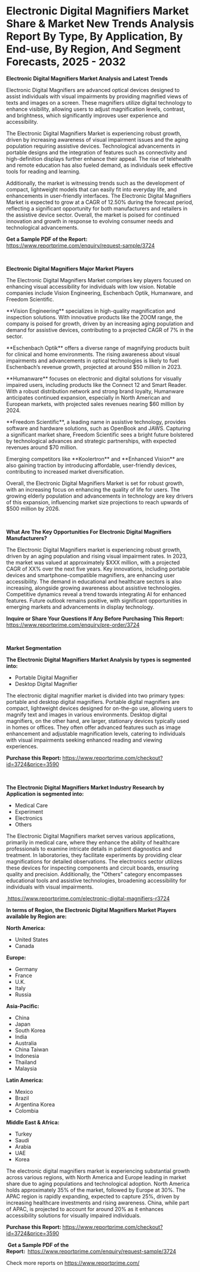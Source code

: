<p><h1>Electronic Digital Magnifiers Market Share & Market New Trends Analysis Report By Type, By Application, By End-use, By Region, And Segment Forecasts, 2025 - 2032</h1></p><p><strong>Electronic Digital Magnifiers Market Analysis and Latest Trends</strong></p>
<p><p>Electronic Digital Magnifiers are advanced optical devices designed to assist individuals with visual impairments by providing magnified views of texts and images on a screen. These magnifiers utilize digital technology to enhance visibility, allowing users to adjust magnification levels, contrast, and brightness, which significantly improves user experience and accessibility.</p><p>The Electronic Digital Magnifiers Market is experiencing robust growth, driven by increasing awareness of visual impairment issues and the aging population requiring assistive devices. Technological advancements in portable designs and the integration of features such as connectivity and high-definition displays further enhance their appeal. The rise of telehealth and remote education has also fueled demand, as individuals seek effective tools for reading and learning.</p><p>Additionally, the market is witnessing trends such as the development of compact, lightweight models that can easily fit into everyday life, and enhancements in user-friendly interfaces. The Electronic Digital Magnifiers Market is expected to grow at a CAGR of 12.50% during the forecast period, reflecting a significant opportunity for both manufacturers and retailers in the assistive device sector. Overall, the market is poised for continued innovation and growth in response to evolving consumer needs and technological advancements.</p></p>
<p><strong>Get a Sample PDF of the Report:&nbsp;</strong> <a href="https://www.reportprime.com/enquiry/request-sample/3724?utm_campaign=2735&utm_medium=2&utm_source=Github&utm_content=ia&utm_term=18032025&utm_id=electronic-digital-magnifiers">https://www.reportprime.com/enquiry/request-sample/3724</a></p>
<p>&nbsp;</p>
<p><strong>Electronic Digital Magnifiers Major Market Players</strong></p>
<p><p>The Electronic Digital Magnifiers Market comprises key players focused on enhancing visual accessibility for individuals with low vision. Notable companies include Vision Engineering, Eschenbach Optik, Humanware, and Freedom Scientific.</p><p>**Vision Engineering** specializes in high-quality magnification and inspection solutions. With innovative products like the ZOOM range, the company is poised for growth, driven by an increasing aging population and demand for assistive devices, contributing to a projected CAGR of 7% in the sector.</p><p>**Eschenbach Optik** offers a diverse range of magnifying products built for clinical and home environments. The rising awareness about visual impairments and advancements in optical technologies is likely to fuel Eschenbach’s revenue growth, projected at around $50 million in 2023.</p><p>**Humanware** focuses on electronic and digital solutions for visually impaired users, including products like the Connect 12 and Smart Reader. With a robust distribution network and strong brand loyalty, Humanware anticipates continued expansion, especially in North American and European markets, with projected sales revenues nearing $60 million by 2024.</p><p>**Freedom Scientific**, a leading name in assistive technology, provides software and hardware solutions, such as OpenBook and JAWS. Capturing a significant market share, Freedom Scientific sees a bright future bolstered by technological advances and strategic partnerships, with expected revenues around $70 million.</p><p>Emerging competitors like **Koolertron** and **Enhanced Vision** are also gaining traction by introducing affordable, user-friendly devices, contributing to increased market diversification.</p><p>Overall, the Electronic Digital Magnifiers Market is set for robust growth, with an increasing focus on enhancing the quality of life for users. The growing elderly population and advancements in technology are key drivers of this expansion, influencing market size projections to reach upwards of $500 million by 2026.</p></p>
<p>&nbsp;</p>
<p><strong>What Are The Key Opportunities For Electronic Digital Magnifiers Manufacturers?</strong></p>
<p><p>The Electronic Digital Magnifiers market is experiencing robust growth, driven by an aging population and rising visual impairment rates. In 2023, the market was valued at approximately $XXX million, with a projected CAGR of XX% over the next five years. Key innovations, including portable devices and smartphone-compatible magnifiers, are enhancing user accessibility. The demand in educational and healthcare sectors is also increasing, alongside growing awareness about assistive technologies. Competitive dynamics reveal a trend towards integrating AI for enhanced features. Future outlook remains positive, with significant opportunities in emerging markets and advancements in display technology.</p></p>
<p><strong>Inquire or Share Your Questions If Any Before Purchasing This Report:</strong> <a href="https://www.reportprime.com/enquiry/pre-order/3724?utm_campaign=2735&utm_medium=2&utm_source=Github&utm_content=ia&utm_term=18032025&utm_id=electronic-digital-magnifiers">https://www.reportprime.com/enquiry/pre-order/3724</a></p>
<p>&nbsp;</p>
<p><strong>Market Segmentation</strong></p>
<p><strong>The Electronic Digital Magnifiers Market Analysis by types is segmented into:</strong></p>
<p><ul><li>Portable Digital Magnifier</li><li>Desktop Digital Magnifier</li></ul></p>
<p><p>The electronic digital magnifier market is divided into two primary types: portable and desktop digital magnifiers. Portable digital magnifiers are compact, lightweight devices designed for on-the-go use, allowing users to magnify text and images in various environments. Desktop digital magnifiers, on the other hand, are larger, stationary devices typically used in homes or offices. They often offer advanced features such as image enhancement and adjustable magnification levels, catering to individuals with visual impairments seeking enhanced reading and viewing experiences.</p></p>
<p><strong>Purchase this Report:&nbsp;</strong><a href="https://www.reportprime.com/checkout?id=3724&price=3590&utm_campaign=2735&utm_medium=2&utm_source=Github&utm_content=ia&utm_term=18032025&utm_id=electronic-digital-magnifiers">https://www.reportprime.com/checkout?id=3724&price=3590</a></p>
<p>&nbsp;</p>
<p><strong>The Electronic Digital Magnifiers Market Industry Research by Application is segmented into:</strong></p>
<p><ul><li>Medical Care</li><li>Experiment</li><li>Electronics</li><li>Others</li></ul></p>
<p><p>The Electronic Digital Magnifiers market serves various applications, primarily in medical care, where they enhance the ability of healthcare professionals to examine intricate details in patient diagnostics and treatment. In laboratories, they facilitate experiments by providing clear magnifications for detailed observations. The electronics sector utilizes these devices for inspecting components and circuit boards, ensuring quality and precision. Additionally, the "Others" category encompasses educational tools and assistive technologies, broadening accessibility for individuals with visual impairments.</p></p>
<p><a href="https://www.reportprime.com/electronic-digital-magnifiers-r3724?utm_campaign=2735&utm_medium=2&utm_source=Github&utm_content=ia&utm_term=18032025&utm_id=electronic-digital-magnifiers">&nbsp;https://www.reportprime.com/electronic-digital-magnifiers-r3724</a></p>
<p><strong>In terms of Region, the Electronic Digital Magnifiers Market Players available by Region are:</strong></p>
<p>
    <p> <strong> North America: </strong>
        <ul>
            <li>United States</li>
            <li>Canada</li>
        </ul>
        </p> 
    <p> <strong> Europe: </strong>
        <ul>
            <li>Germany</li>
            <li>France</li>
            <li>U.K.</li>
            <li>Italy</li>
            <li>Russia</li>
        </ul>
        </p> 
    <p> <strong> Asia-Pacific: </strong>
        <ul>
            <li>China</li>
            <li>Japan</li>
            <li>South Korea</li>
            <li>India</li>
            <li>Australia</li>
            <li>China Taiwan</li>
            <li>Indonesia</li>
            <li>Thailand</li>
            <li>Malaysia</li>
        </ul>
        </p> 
    <p> <strong> Latin America: </strong>
        <ul>
            <li>Mexico</li>
            <li>Brazil</li>
            <li>Argentina Korea</li>
            <li>Colombia</li>
        </ul>
        </p> 
    <p> <strong> Middle East & Africa: </strong>
        <ul>
            <li>Turkey</li>
            <li>Saudi</li>
            <li>Arabia</li>
            <li>UAE</li>
            <li>Korea</li>
        </ul>
    </p>
    </p>
<p><p>The electronic digital magnifiers market is experiencing substantial growth across various regions, with North America and Europe leading in market share due to aging populations and technological adoption. North America holds approximately 35% of the market, followed by Europe at 30%. The APAC region is rapidly expanding, expected to capture 25%, driven by increasing healthcare investments and rising awareness. China, while part of APAC, is projected to account for around 20% as it enhances accessibility solutions for visually impaired individuals.</p></p>
<p><strong>Purchase this Report: </strong><a href="https://www.reportprime.com/checkout?id=3724&price=3590&utm_campaign=2735&utm_medium=2&utm_source=Github&utm_content=ia&utm_term=18032025&utm_id=electronic-digital-magnifiers">https://www.reportprime.com/checkout?id=3724&price=3590</a></p>
<p>&nbsp;<strong>Get a Sample PDF of the Report:&nbsp;&nbsp;</strong><a href="https://www.reportprime.com/enquiry/request-sample/3724?utm_campaign=2735&utm_medium=2&utm_source=Github&utm_content=ia&utm_term=18032025&utm_id=electronic-digital-magnifiers">https://www.reportprime.com/enquiry/request-sample/3724</a></p>
<p><strong></strong></p>
<p>Check more reports on <a href="https://www.reportprime.com/?utm_campaign=2735&utm_medium=2&utm_source=Github&utm_content=ia&utm_term=18032025&utm_id=electronic-digital-magnifiers">https://www.reportprime.com/</a></p>